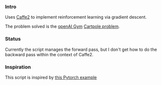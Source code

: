 ### Intro

Uses [Caffe2](https://caffe2.ai/) to implement reinforcement learning via gradient descent.

The problem solved is the [openAI Gym](https://gym.openai.com) [Cartpole problem](https://gym.openai.com/envs/CartPole-v0/).

### Status

Currently the script manages the forward pass, but I don't get how to
do the backward pass within the context of Caffe2.

### Inspiration

This script is inspired by [this Pytorch example](https://github.com/pytorch/examples/blob/master/reinforcement_learning/reinforce.py)
